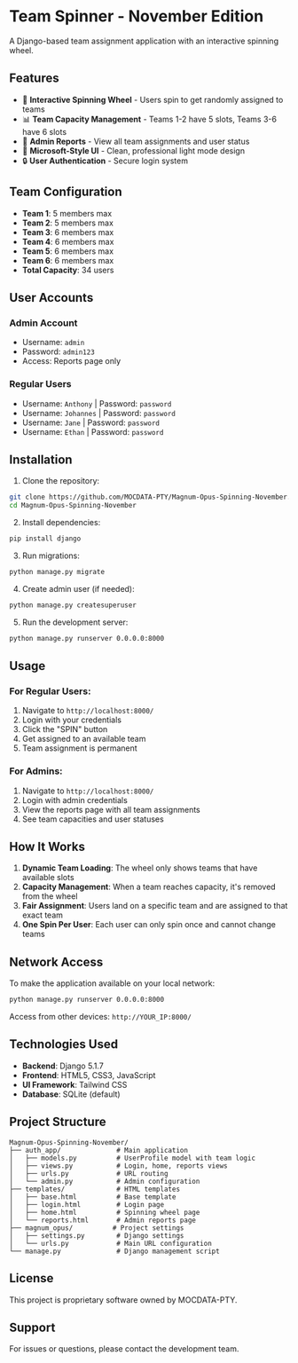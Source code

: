 # Team Spinner - November Edition

A Django-based team assignment application with an interactive spinning wheel.

## Features

- 🎡 **Interactive Spinning Wheel** - Users spin to get randomly assigned to teams
- 📊 **Team Capacity Management** - Teams 1-2 have 5 slots, Teams 3-6 have 6 slots
- 👥 **Admin Reports** - View all team assignments and user status
- 🎨 **Microsoft-Style UI** - Clean, professional light mode design
- 🔒 **User Authentication** - Secure login system

## Team Configuration

- **Team 1**: 5 members max
- **Team 2**: 5 members max
- **Team 3**: 6 members max
- **Team 4**: 6 members max
- **Team 5**: 6 members max
- **Team 6**: 6 members max
- **Total Capacity**: 34 users

## User Accounts

### Admin Account
- Username: `admin`
- Password: `admin123`
- Access: Reports page only

### Regular Users
- Username: `Anthony` | Password: `password`
- Username: `Johannes` | Password: `password`
- Username: `Jane` | Password: `password`
- Username: `Ethan` | Password: `password`

## Installation

1. Clone the repository:
```bash
git clone https://github.com/MOCDATA-PTY/Magnum-Opus-Spinning-November.git
cd Magnum-Opus-Spinning-November
```

2. Install dependencies:
```bash
pip install django
```

3. Run migrations:
```bash
python manage.py migrate
```

4. Create admin user (if needed):
```bash
python manage.py createsuperuser
```

5. Run the development server:
```bash
python manage.py runserver 0.0.0.0:8000
```

## Usage

### For Regular Users:
1. Navigate to `http://localhost:8000/`
2. Login with your credentials
3. Click the "SPIN" button
4. Get assigned to an available team
5. Team assignment is permanent

### For Admins:
1. Navigate to `http://localhost:8000/`
2. Login with admin credentials
3. View the reports page with all team assignments
4. See team capacities and user statuses

## How It Works

1. **Dynamic Team Loading**: The wheel only shows teams that have available slots
2. **Capacity Management**: When a team reaches capacity, it's removed from the wheel
3. **Fair Assignment**: Users land on a specific team and are assigned to that exact team
4. **One Spin Per User**: Each user can only spin once and cannot change teams

## Network Access

To make the application available on your local network:

```bash
python manage.py runserver 0.0.0.0:8000
```

Access from other devices: `http://YOUR_IP:8000/`

## Technologies Used

- **Backend**: Django 5.1.7
- **Frontend**: HTML5, CSS3, JavaScript
- **UI Framework**: Tailwind CSS
- **Database**: SQLite (default)

## Project Structure

```
Magnum-Opus-Spinning-November/
├── auth_app/              # Main application
│   ├── models.py          # UserProfile model with team logic
│   ├── views.py           # Login, home, reports views
│   ├── urls.py            # URL routing
│   └── admin.py           # Admin configuration
├── templates/             # HTML templates
│   ├── base.html          # Base template
│   ├── login.html         # Login page
│   ├── home.html          # Spinning wheel page
│   └── reports.html       # Admin reports page
├── magnum_opus/          # Project settings
│   ├── settings.py        # Django settings
│   └── urls.py            # Main URL configuration
└── manage.py              # Django management script
```

## License

This project is proprietary software owned by MOCDATA-PTY.

## Support

For issues or questions, please contact the development team.
